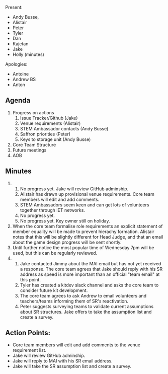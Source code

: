 Present: 
- Andy Busse, 
- Alistair
- Peter
- Tyler
- Dan
- Kajetan
- Jake
- Holly (minutes)

Apologies: 
- Antoine
- Andrew BS
- Anton

## Agenda
1. Progress on actions
    1. Issue Tracker/Github (Jake)
    2. Venue requirements (Alistair)
    3. STEM Ambassador contacts (Andy Busse)
    4. Saffron priorities (Peter)
    5. Keys to storage unit (Andy Busse)
2. Core Team Structure 
3. Future meetings
4. AOB

## Minutes
1.
    1. No progress yet. Jake will review GitHub adminship.
    2. Alistair has drawn up provisional venue requirements. Core team members will edit and add comments.
    3. STEM Ambassadors seem keen and can get lots of volunteers together through IET networks.
    4. No progress yet.
    5. No progress yet. Key owner still on holiday.
2. When the core team formalise role requirements an explicit statement of member equality will be made to prevent hierachy formation. Alistair notes that this will be slightly different for Head Judge, and that an email about the game design progress will be sent shortly.
3. Until further notice the most popular time of Wednesday 7pm will be used, but this can be regularly reviewed.
4.
    1. Jake contacted Jimmy about the MAI email but has not yet received a response. The core team agrees that Jake should reply with his SR address as speed is more important than an official "team email" at this point.
    2. Tyler has created a kitdev slack channel and asks the core team to consider future kit development.
    3. The core team agrees to ask Andrew to email volunteers and teachers/teams informing them of SR's reactivation.
    4. Peter suggests surveying teams to validate current assumptions about SR structures. Jake offers to take the assumption list and create a survey.

## Action Points:
- Core team members will edit and add comments to the venue requirement list.
- Jake will review GitHub adminship.
- Jake will reply to MAI with his SR email address.
- Jake will take the SR assumption list and create a survey.

